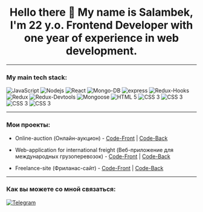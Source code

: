 
<h1 align='center'> Hello there 👋 My name is Salambek, I'm 22 y.o. Frontend Developer with one year of experience in web development. </h1>

---

### My main tech stack:

<div>
 <img alt="JavaScript" src="https://img.shields.io/badge/-JavaScript-yellow?style=for-the-badge&logo=JavaScript&logoColor=white" />
 <img alt="Nodejs" src="https://img.shields.io/badge/-Nodejs-43853d?style=for-the-badge&logo=Node.js&logoColor=white" />
 <img alt="React" src="https://img.shields.io/badge/-React-45b8d8?style=for-the-badge&logo=react&logoColor=white" />
 <img alt="Mongo-DB" src="https://img.shields.io/badge/-Mongo_DB-red?style=for-the-badge&logo=MongoDB&logoColor=black" />
 <img alt="express" src="https://img.shields.io/badge/express-green?style=for-the-badge&logo=express">
 <img alt="Redux-Hooks" src="https://img.shields.io/badge/-React_Hooks-430098?style=for-the-badge&logo=Redux&logoColor=white" />
 <img alt="Redux" src="https://img.shields.io/badge/-Redux-430098?style=for-the-badge&logo=redux&logoColor=white" />
 <img alt="Redux-Devtools" src="https://img.shields.io/badge/redux devtools-430098?style=for-the-badge&logo=redux">
 <img alt="Mongoose" src="https://img.shields.io/badge/mongoose-green?style=for-the-badge&logo=mongoose">
 <img alt="HTML 5" src="https://img.shields.io/badge/HTML5-E34F26?style=for-the-badge&logo=html5&logoColor=white">
 <img alt="CSS 3" src="https://img.shields.io/badge/CSS3-1572B6?style=for-the-badge&logo=css3&logoColor=white">
 <img alt="CSS 3" src="https://img.shields.io/badge/-jsonwebtoken-red?style=for-the-badge">
 <img alt="CSS 3" src="https://img.shields.io/badge/-Webpack-blue?style=for-the-badge">
 <img alt="CSS 3" src="https://img.shields.io/badge/-Materilal--UI-blue?style=for-the-badge">
</div>

---

### Мои проекты:

- Online-auction (Онлайн-аукцион) - 
  <a href="https://github.com/DerWaldgang/final-front">Code-Front</a> |
  <a href= "https://github.com/DerWaldgang/final-back">Code-Back</a> 

- Web-application for international freight (Веб-приложение для международных грузоперевозок) -
  <a href="https://github.com/DerWaldgang/Truck-Front">Code-Front</a> |
  <a href="https://github.com/DerWaldgang/Truck-Back">Code-Back</a> 

- Freelance-site (Фриланас-сайт) - 
  <a href="https://github.com/DerWaldgang/freelance-front">Code-Front</a> |
  <a href="https://github.com/DerWaldgang/freelance-back">Code-Back</a> 

---

### Как вы можете со мной связаться:

[![Telegram](https://img.shields.io/badge/-Telegram-black?style=for-the-badge&logo=Telegram)](https://t.me/ze_blank)
